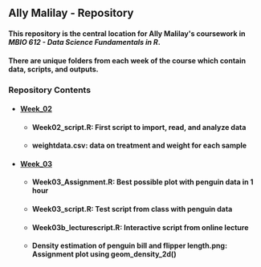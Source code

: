 ## **Ally Malilay - Repository**

#### This repository is the central location for Ally Malilay's coursework in _MBIO 612 - Data Science Fundamentals in R_. 
#### There are unique folders from each week of the course which contain data, scripts, and outputs.


### Repository Contents
* #### [Week_02](https://github.com/OCN-682-UH/Malilay/tree/main/Week_02) 
  * #### Week02_script.R: First script to import, read, and analyze data
  * #### weightdata.csv: data on treatment and weight for each sample
* #### [Week_03](https://github.com/OCN-682-UH/Malilay/tree/main/Week_03)
  * #### Week03_Assignment.R: Best possible plot with penguin data in 1 hour
  * #### Week03_script.R: Test script from class with penguin data
  * #### Week03b_lecturescript.R: Interactive script from online lecture
  * #### Density estimation of penguin bill and flipper length.png: Assignment plot using geom_density_2d()